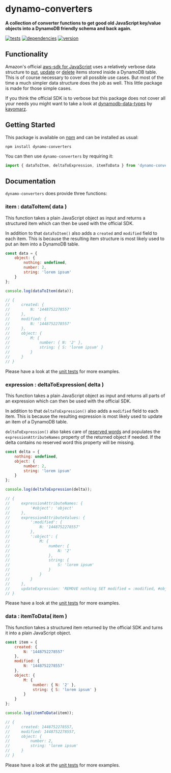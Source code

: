 # dynamo-converters

**A collection of converter functions to get good old JavaScript key/value objects into a DynamoDB friendly schema and back again.**

[![tests](https://img.shields.io/travis/chrisguttandin/dynamo-converters/master.svg?style=flat-square)](https://travis-ci.org/chrisguttandin/dynamo-converters)
[![dependencies](https://img.shields.io/david/chrisguttandin/dynamo-converters.svg?style=flat-square)](https://www.npmjs.com/package/dynamo-converters)
[![version](https://img.shields.io/npm/v/dynamo-converters.svg?style=flat-square)](https://www.npmjs.com/package/dynamo-converters)

## Functionality

Amazon's official
[aws-sdk for JavaScript](https://aws.amazon.com/de/documentation/sdk-for-javascript) uses a
relatively verbose data structure to
[put](http://docs.aws.amazon.com/AWSJavaScriptSDK/latest/AWS/DynamoDB.html#putItem-property), [update](http://docs.aws.amazon.com/AWSJavaScriptSDK/latest/AWS/DynamoDB.html#updateItem-property)
or
[delete](http://docs.aws.amazon.com/AWSJavaScriptSDK/latest/AWS/DynamoDB.html#deleteItem-property)
items stored inside a DynamoDB table. This is of course necessary to cover all possible use cases.
But most of the time a much simpler data structure does the job as well. This little package is made
for those simple cases.

If you think the official SDK is to verbose but this package does not cover all your needs you might
want to take a look at [dynamodb-data-types](https://github.com/kayomarz/dynamodb-data-types) by
[kayomarz](https://github.com/kayomarz).

## Getting Started

This package is available on [npm](https://www.npmjs.org/package/dynamo-converters) and can be
installed as usual:

```shell
npm install dynamo-converters
```

You can then use `dynamo-converters` by requiring it:

```js
import { dataToItem, deltaToExpression, itemToData } from 'dynamo-converters';
```

## Documentation

`dynamo-converters` does provide three functions:

### item : dataToItem( data )

This function takes a plain JavaScript object as input and returns a structured item which can then
be used with the official SDK.

In addition to that `dataToItem()` also adds a `created` and `modified` field to each item. This is
because the resulting item structure is most likely used to put an item into a DynamoDB table.

```js
const data = {
    object: {
        nothing: undefined,
        number: 2,
        string: 'lorem ipsum'
    }
};

console.log(dataToItem(data));

// {
//     created: {
//         N: '1448752278557'
//     },
//     modified: {
//         N: '1448752278557'
//     },
//     object: {
//         M: {
//             number: { N: '2' },
//             string: { S: 'lorem ipsum' }
//         }
//     }
// }
```

Please have a look at the
[unit tests](https://github.com/chrisguttandin/dynamo-converters/blob/master/test/unit.js#L8) for
more examples.

### expression : deltaToExpression( delta )

This function takes a plain JavaScript object as input and returns all parts of an expression which
can then be used with the official SDK.

In addition to that `deltaToExpression()` also adds a `modified` field to each item. This is
because the resulting expression is most likely used to update an item of a DynamoDB table.

`deltaToExpression()` also takes care of
[reserved words](http://docs.aws.amazon.com/amazondynamodb/latest/developerguide/ReservedWords.html)
and populates the `expressionAttributeNames` property of the returned object if needed. If the delta
contains no reserved word this property will be missing.

```js
const delta = {
    nothing: undefined,
    object: {
        number: 2,
        string: 'lorem ipsum'
    }
};

console.log(deltaToExpression(delta));

// {
//     expressionAttributeNames: {
//         '#object': 'object'
//     },
//     expressionAttributeValues: {
//         ':modified': {
//             N: '1448752278557'
//         },
//         ':object': {
//             M: {
//                 number: {
//                     N: '2'
//                 },
//                 string: {
//                     S: 'lorem ipsum'
//                 }
//             }
//         }
//     },
//     updateExpression: 'REMOVE nothing SET modified = :modified, #object = :object'
// }
```

Please have a look at the
[unit tests](https://github.com/chrisguttandin/dynamo-converters/blob/master/test/unit.js#L70) for
more examples.

### data : itemToData( item )

This function takes a structured item returned by the official SDK and turns it into a plain
JavaScript object.

```js
const item = {
    created: {
        N: '1448752278557'
    },
    modified: {
        N: '1448752278557'
    },
    object: {
        M: {
            number: { N: '2' },
            string: { S: 'lorem ipsum' }
        }
    }
};

console.log(itemToData(item));

// {
//     created: 1448752278557,
//     modified: 1448752278557,
//     object: {
//         number: 2,
//         string: 'lorem ipsum'
//     }
// }
```

Please have a look at the [unit tests](https://github.com/chrisguttandin/dynamo-converters/blob/master/test/unit/module.js) for more examples.
